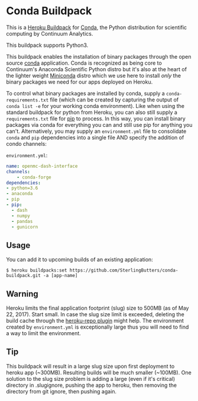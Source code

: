 Conda Buildpack
===============

This is a [Heroku Buildpack](https://devcenter.heroku.com/articles/buildpacks) for [Conda](http://conda.pydata.org/), the Python distribution for scientific computing by Continuum Analytics.

This buildpack supports Python3.

This buildpack enables the installation of binary packages through the
open source [conda](http://conda.pydata.org/) application.  Conda is
recognized as being core to Continuum's Anaconda Scientific Python distro
but it's also at the heart of the lighter weight
[Miniconda](http://conda.pydata.org/miniconda.html) distro which we use
here to install _only_ the binary packages we need for our apps deployed
on Heroku.

To control what binary packages are installed by conda, supply a
`conda-requirements.txt` file (which can be created by capturing the output
of `conda list -e` for your working conda environment).
Like when using the standard buildpack for python from Heroku, you can also
still supply a `requirements.txt` file for [pip](https://github.com/pypa/pip)
to process.  In this way, you can install binary packages via conda for
everything you can and still use pip for anything you can't.
Alternatively, you may supply an `environment.yml` file to consolidate `conda` 
and `pip` dependencies into a single file AND specify the addition of 
condo channels:

`environment.yml`:

```yml
name: openmc-dash-interface
channels:
    - conda-forge
dependencies:
- python=3.6
- anaconda
- pip
- pip:
  - dash
  - numpy
  - pandas
  - gunicorn
```



Usage
-----

You can add it to upcoming builds of an existing application:

```console
$ heroku buildpacks:set https://github.com/SterlingButters/conda-buildpack.git -a [app-name]
```


## Warning

Heroku limits the final application footprint (slug) size to 500MB (as of May 22, 2017). Start small. In case the slug size limit is exceeded, deleting the build cache through the [heroku-repo plugin](https://github.com/heroku/heroku-repo#purge_cache) might help. The environment created by `environment.yml` is exceptionally large thus you will need to find a way to limit the environment.

## Tip
This buildpack will result in a large slug size upon first deployment to heroku app (~300MB). Resulting builds will be much smaller (~100MB). One solution to the slug size problem is adding a large (even if it's critical) directory in .slugignore, pushing the app to heroku, then removing the directory from git ignore, then pushing again. 


